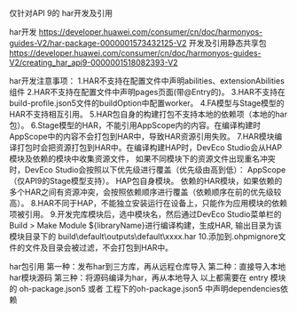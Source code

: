 仅针对API 9的 har开发及引用

har开发
https://developer.huawei.com/consumer/cn/doc/harmonyos-guides-V2/har-package-0000001573432125-V2
开发及引用静态共享包
https://developer.huawei.com/consumer/cn/doc/harmonyos-guides-V2/creating_har_api9-0000001518082393-V2



har开发注意事项：
1.HAR不支持在配置文件中声明abilities、extensionAbilities组件
2.HAR不支持在配置文件中声明pages页面(带@Entry的)。
3.HAR不支持在build-profile.json5文件的buildOption中配置worker。
4.FA模型与Stage模型的HAR不支持相互引用。
5.HAR包自身的构建打包不支持本地的依赖项（本地的har包）。
6.Stage模型的HAR，不能引用AppScope内的内容。在编译构建时AppScope中的内容不会打包到HAR中，导致HAR资源引用失败。
7.HAR模块编译打包时会把资源打包到HAR中。在编译构建HAP时，DevEco Studio会从HAP模块及依赖的模块中收集资源文件，
    如果不同模块下的资源文件出现重名冲突时，DevEco Studio会按照以下优先级进行覆盖（优先级由高到低）：
    AppScope（仅API9的Stage模型支持）。
    HAP包自身模块。
    依赖的HAR模块，如果依赖的多个HAR之间有资源冲突，会按照依赖顺序进行覆盖（依赖顺序在前的优先级较高）。
8.HAR不同于HAP，不能独立安装运行在设备上，只能作为应用模块的依赖项被引用。
9.开发完库模块后，选中模块名，然后通过DevEco Studio菜单栏的Build > Make Module ${libraryName}进行编译构建，生成HAR,
    输出目录为该模块目录下的 build\default\outputs\default\xxxx.har
10.添加到.ohpmignore文件的文件及目录会被过滤，不会打包到HAR中。


har包引用
第一种：发布har到三方库，再从远程仓库导入
第二种：直接导入本地har模块源码
第三种：将源码编译为har，再从本地导入
以上都需要在 entry 模块的 oh-package.json5 或者 工程下的oh-package.json5 中声明dependencies依赖







